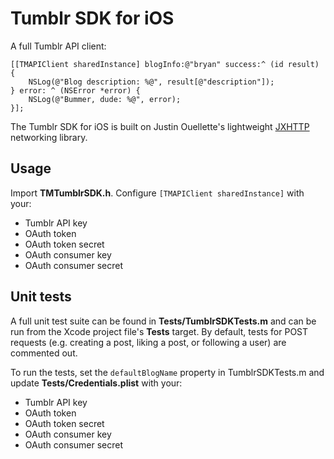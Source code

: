 # Tumblr SDK for iOS
A full Tumblr API client:

    [[TMAPIClient sharedInstance] blogInfo:@"bryan" success:^ (id result) {
        NSLog(@"Blog description: %@", result[@"description"]);
    } error: ^ (NSError *error) {
        NSLog(@"Bummer, dude: %@", error);
    }];
    
The Tumblr SDK for iOS is built on Justin Ouellette's lightweight [JXHTTP](https://github.com/jstn/JXHTTP) networking library.

## Usage
Import **TMTumblrSDK.h**. Configure `[TMAPIClient sharedInstance]` with your:

* Tumblr API key
* OAuth token
* OAuth token secret
* OAuth consumer key
* OAuth consumer secret


## Unit tests
A full unit test suite can be found in **Tests/TumblrSDKTests.m** and can be run from the Xcode project file's **Tests** target. By default, tests for POST requests (e.g. creating a post, liking a post, or following a user) are commented out.

To run the tests, set the `defaultBlogName` property in TumblrSDKTests.m and update **Tests/Credentials.plist** with your:

* Tumblr API key
* OAuth token
* OAuth token secret
* OAuth consumer key
* OAuth consumer secret
